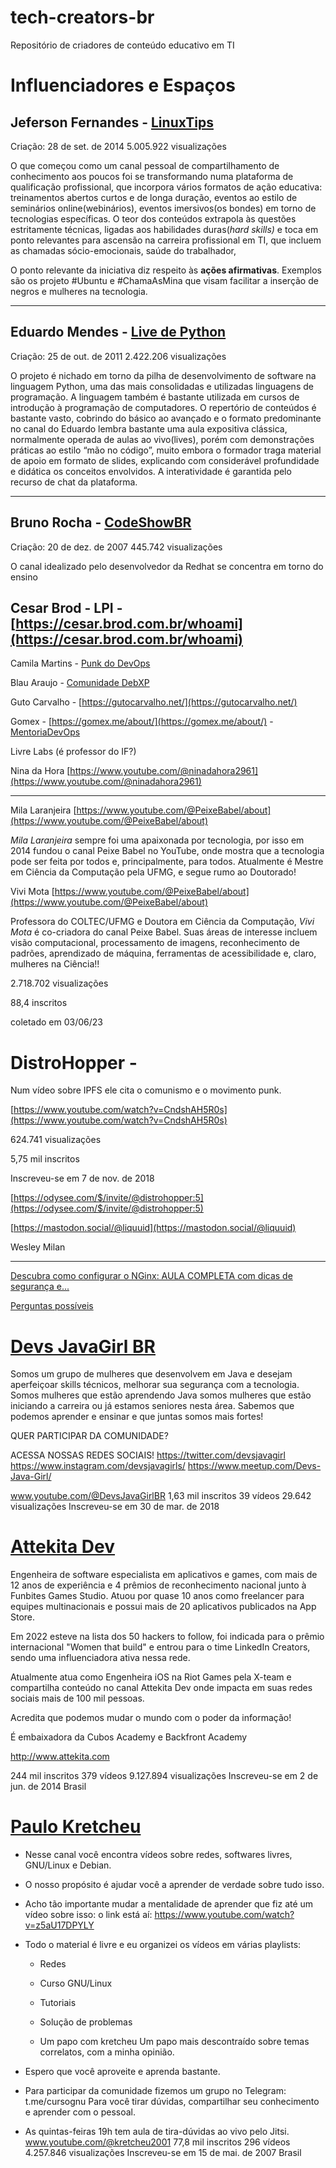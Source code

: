 # tech-creators-br
Repositório de criadores de conteúdo educativo em TI


# Influenciadores e Espaços

## Jeferson Fernandes - [LinuxTips](https://www.linuxtips.io/quem-somos)

Criação: 28 de set. de 2014     5.005.922 visualizações

O que começou como um canal pessoal de compartilhamento de conhecimento aos poucos foi se transformando numa plataforma de qualificação profissional, que incorpora vários formatos de ação educativa: treinamentos abertos curtos e de longa duração, eventos ao estilo de seminários online(webinários), eventos imersivos(os bondes) em torno de tecnologias específicas. O teor dos conteúdos extrapola às questões estritamente técnicas, ligadas aos habilidades duras(*hard skills)* e toca em ponto relevantes para ascensão na carreira profissional em TI, que incluem as chamadas sócio-emocionais, saúde do trabalhador,

O ponto relevante da iniciativa diz respeito às **ações afirmativas**. Exemplos são os projeto #Ubuntu e #ChamaAsMina que visam facilitar a inserção de negros e mulheres na tecnologia.

---

## Eduardo Mendes - [Live de Python](https://apoia.se/livedepython)

Criação: 25 de out. de 2011       2.422.206 visualizações

O projeto é nichado em torno da pilha de desenvolvimento de software na linguagem Python, uma das mais consolidadas e utilizadas linguagens de programação. A linguagem também é bastante utilizada em cursos de introdução à programação de computadores. O repertório de conteúdos é bastante vasto, cobrindo do básico ao avançado e o formato predominante no canal do Eduardo lembra bastante uma aula expositiva clássica, normalmente operada de aulas ao vivo(lives), porém com demonstrações práticas ao estilo “mão no código”, muito embora o formador traga material de apoio em formato de slides, explicando com considerável profundidade e didática os conceitos envolvidos. A interatividade é garantida pelo recurso de chat da plataforma. 

---

## Bruno Rocha - [CodeShowBR](https://codeshow.com.br/about/)

Criação: 20 de dez. de 2007     445.742 visualizações

O canal idealizado pelo desenvolvedor da Redhat se concentra em torno do ensino 

## Cesar Brod - LPI - [https://cesar.brod.com.br/whoami](https://cesar.brod.com.br/whoami)

Camila Martins - [Punk do DevOps](https://punkdodevops.com/cami/)

Blau Araujo - [Comunidade DebXP](https://debxp.org/sobre-nos/)

Guto Carvalho - [https://gutocarvalho.net/](https://gutocarvalho.net/)

Gomex - [https://gomex.me/about/](https://gomex.me/about/) - [MentoriaDevOps](https://mentoriadevops.io/)

Livre Labs (é professor do IF?)

Nina da Hora  [https://www.youtube.com/@ninadahora2961](https://www.youtube.com/@ninadahora2961)

---

Mila Laranjeira [https://www.youtube.com/@PeixeBabel/about](https://www.youtube.com/@PeixeBabel/about)

*Mila Laranjeira* sempre foi uma apaixonada por tecnologia, por isso em 2014 fundou o canal Peixe Babel no YouTube, onde mostra que a tecnologia pode ser feita por todos e, principalmente, para todos. Atualmente é Mestre em Ciência da Computação pela UFMG, e segue rumo ao Doutorado!

Vivi Mota [https://www.youtube.com/@PeixeBabel/about](https://www.youtube.com/@PeixeBabel/about)

Professora do COLTEC/UFMG e Doutora em Ciência da Computação, *Vivi Mota* é co-criadora do canal Peixe Babel. Suas áreas de interesse incluem visão computacional, processamento de imagens, reconhecimento de padrões, aprendizado de máquina, ferramentas de acessibilidade e, claro, mulheres na Ciência!!

2.718.702 visualizações

88,4 inscritos

coletado em 03/06/23

# DistroHopper -

Num vídeo sobre IPFS ele cita o comunismo e o movimento punk.

[https://www.youtube.com/watch?v=CndshAH5R0s](https://www.youtube.com/watch?v=CndshAH5R0s)

624.741 visualizações

5,75 mil inscritos

Inscreveu-se em 7 de nov. de 2018

[https://odysee.com/$/invite/@distrohopper:5](https://odysee.com/$/invite/@distrohopper:5)

[https://mastodon.social/@liquuid](https://mastodon.social/@liquuid)

Wesley Milan

---

[Descubra como configurar o NGinx: AULA COMPLETA com dicas de segurança e...](https://www.notion.so/Descubra-como-configurar-o-NGinx-AULA-COMPLETA-com-dicas-de-seguran-a-e-bc2fd8874e2a404091e1874cc37a2cc1?pvs=21)

[Perguntas possíveis ](https://www.notion.so/Perguntas-poss-veis-da0bddef55104899a531fd3059db2204?pvs=21)


# [Devs JavaGirl BR](www.youtube.com/@DevsJavaGirlBR)
Somos um grupo de mulheres que desenvolvem em Java e desejam aperfeiçoar skills técnicos, melhorar sua segurança com a tecnologia.
Somos mulheres que estão aprendendo Java  somos mulheres que estão iniciando a carreira ou já estamos seniores nesta área.
Sabemos que podemos aprender e ensinar e que juntas somos mais fortes!

QUER PARTICIPAR DA COMUNIDADE?

ACESSA NOSSAS REDES SOCIAIS!
https://twitter.com/devsjavagirl
https://www.instagram.com/devsjavagirls/
https://www.meetup.com/Devs-Java-Girl/

www.youtube.com/@DevsJavaGirlBR
1,63 mil inscritos
39 vídeos
29.642 visualizações
Inscreveu-se em 30 de mar. de 2018

# [Attekita Dev](https://www.youtube.com/c/AttekitaDev)
Engenheira de software especialista em aplicativos e games, com mais de 12 anos de experiência e 4 prêmios de reconhecimento nacional junto à Funbites Games Studio. Atuou por quase 10 anos como freelancer para equipes multinacionais e possui mais de 20 aplicativos publicados na App Store.

Em 2022 esteve na lista dos 50 hackers to follow, foi indicada para o prêmio internacional "Women that build" e entrou para o time LinkedIn Creators, sendo uma influenciadora ativa nessa rede.

Atualmente atua como Engenheira iOS na Riot Games pela X-team e compartilha conteúdo no canal Attekita Dev onde impacta em suas redes sociais mais de 100 mil pessoas. 

Acredita que podemos mudar o mundo com o poder da informação!

É embaixadora da Cubos Academy e Backfront Academy

http://www.attekita.com

244 mil inscritos
379 vídeos
9.127.894 visualizações
Inscreveu-se em 2 de jun. de 2014
Brasil

# [Paulo Kretcheu](https://www.youtube.com/user/kretcheu2001)

- Nesse canal você encontra vídeos sobre redes, softwares livres, GNU/Linux e Debian.
- O nosso propósito é ajudar você a aprender de verdade sobre tudo isso.
- Acho tão importante mudar a mentalidade de aprender que fiz até um vídeo sobre isso:  o link está aí: https://www.youtube.com/watch?v=z5aU17DPYLY

- Todo o material é livre e eu organizei os vídeos em várias playlists:
  - Redes
  - Curso GNU/Linux
  - Tutoriais
  - Solução de problemas

  - Um papo com kretcheu
    Um papo mais descontraído sobre temas correlatos, com a minha opinião.

- Espero que você aproveite e aprenda bastante.

- Para participar da comunidade fizemos um grupo no Telegram: t.me/cursognu
  Para você tirar dúvidas, compartilhar seu conhecimento e aprender com o pessoal.

- As quintas-feiras 19h tem aula de tira-dúvidas ao vivo pelo Jitsi.
www.youtube.com/@kretcheu2001
77,8 mil inscritos
296 vídeos
4.257.846 visualizações
Inscreveu-se em 15 de mai. de 2007
Brasil
